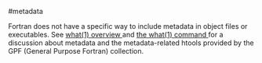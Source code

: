 #metadata

Fortran does not have a specific way to include metadata in object files
or executables. See 
[ what(1) overview ](../../download/tmp/html/what_overview.7.html)
and
[ the what(1) command ](../../download/tmp/html/what.1.html)
for a discussion about metadata and the metadata-related htools provided
by the GPF (General Purpose Fortran) collection.

